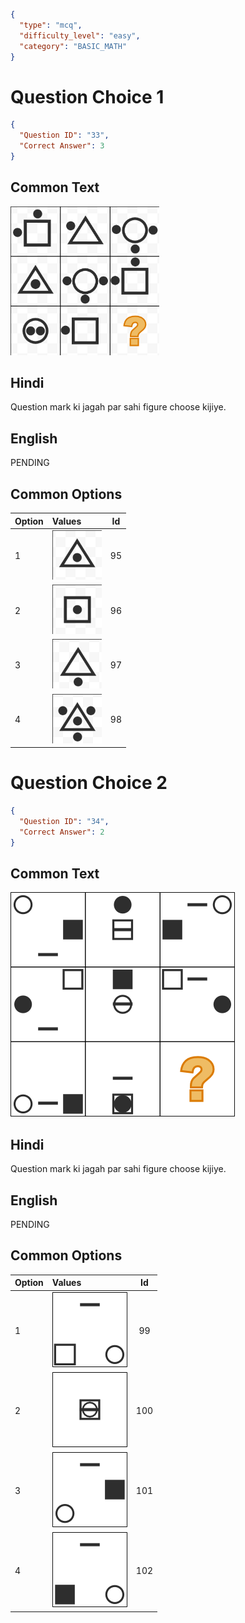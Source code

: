 ```json
{
  "type": "mcq",
  "difficulty_level": "easy",
  "category": "BASIC_MATH"
}
```

# Question Choice 1
```json
{
  "Question ID": "33",
  "Correct Answer": 3
}
```
## Common Text
![](images/question_12/choice1/choice1.png)

## Hindi
Question mark ki jagah par sahi figure choose kijiye.

## English
PENDING

## Common Options
| Option | Values                                      |Id     |
|:-------|:--------------------------------------------|:-----:|
| 1      | ![](images/question_12/choice1/option1.png) |95     |
| 2      | ![](images/question_12/choice1/option2.png) |96     |
| 3      | ![](images/question_12/choice1/option3.png) |97     |
| 4      | ![](images/question_12/choice1/option4.png) |98     |


# Question Choice 2
```json
{
  "Question ID": "34",
  "Correct Answer": 2
}
```

## Common Text
![](images/question_12/choice2/choice2.png)

## Hindi
Question mark ki jagah par sahi figure choose kijiye.

## English
PENDING

## Common Options
| Option | Values                                      |Id     |
|:-------|:--------------------------------------------|:-----:|
| 1      | ![](images/question_12/choice2/option1.png) |99     |
| 2      | ![](images/question_12/choice2/option2.png) |100    |
| 3      | ![](images/question_12/choice2/option3.png) |101    |
| 4      | ![](images/question_12/choice2/option4.png) |102    |
